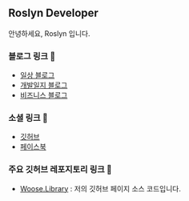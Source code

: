 ## Roslyn Developer

안녕하세요, Roslyn 입니다. 

### 블로그 링크 📝
- [일상 블로그](https://parkheesung.tistory.com)
- [개발일지 블로그](https://roslyndev.tistory.com)
- [비즈니스 블로그](https://earningalone.tistory.com)


### 소셜 링크 💬
- [깃허브](https://github.com/roslyndev)
- [페이스북](https://www.facebook.com/rosylndev)

  
### 주요 깃허브 레포지토리 링크 📂
- [Woose.Library](https://github.com/roslyndev/Woose) : 저의 깃허브 페이지 소스 코드입니다.
